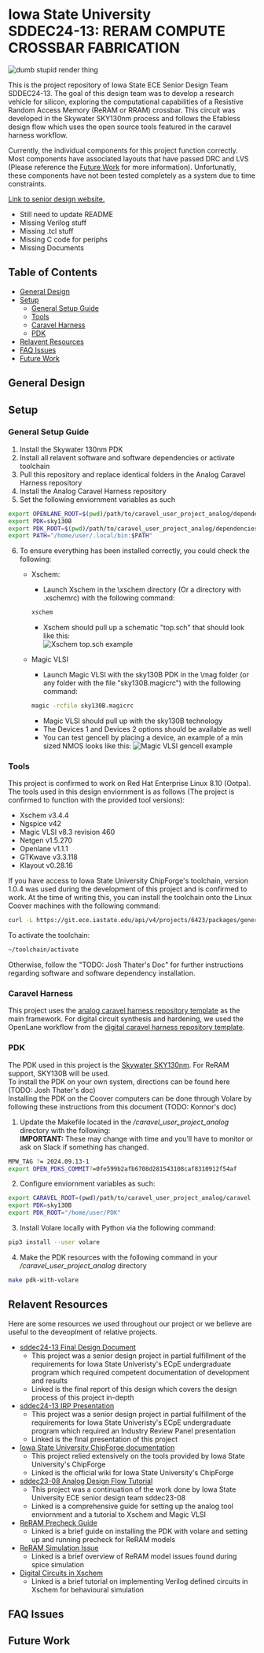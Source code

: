 # Iowa State University <br/> SDDEC24-13: RERAM COMPUTE CROSSBAR FABRICATION

<!-- <p align="center">
  <img src="README_files/render3d_8x8.png" alt="dumb stupid render thing"/>
</p> -->

![dumb stupid render thing](README_files/render3d_8x8.PNG "dumb stupid render thing")

This is the project repository of Iowa State ECE Senior Design Team SDDEC24-13. The goal of this design team was to develop a research vehicle for silicon, exploring the computational capabilities of a Resistive Random Access Memory (ReRAM or RRAM) crossbar. This circuit was developed in the Skywater SKY130nm process and follows the Efabless design flow which uses the open source tools featured in the caravel harness workflow. 

Currently, the individual components for this project function correctly. Most components have associated layouts that have passed DRC and LVS (Please reference the [Future Work](#FutureWork) for more information). Unfortunatly, these components have not been tested completely as a system due to time constraints. 

[Link to senior design website.](https://sddec24-13.sd.ece.iastate.edu/)

- Still need to update README
- Missing Verilog stuff
- Missing .tcl stuff
- Missing C code for periphs
- Missing Documents

## Table of Contents
 - [General Design](#GeneralDesign) 
 - [Setup](#Setup)
    - [General Setup Guide](#GeneralSetup)
    - [Tools](#Tools)
    - [Caravel Harness](#Carvel)
    - [PDK](#PDK)
 - [Relavent Resources](#RelaventResources) 
 - [FAQ Issues](#FAQIssues)
 - [Future Work](#FutureWork)

## General Design <a id="GeneralDesign"></a>



## Setup <a id="Setup"></a>

### General Setup Guide <a id="GeneralSetup"></a>

1) Install the Skywater 130nm PDK
2) Install all relavent software and software dependencies or activate toolchain
3) Pull this repository and replace identical folders in the Analog Caravel Harness repository
4) Install the Analog Caravel Harness repository
5) Set the following enviornment variables as such
```sh
export OPENLANE_ROOT=$(pwd)/path/to/caravel_user_project_analog/dependencies/openlane_src
export PDK=sky130B
export PDK_ROOT=$(pwd)/path/to/caravel_user_project_analog/dependencies/pdks
export PATH="/home/user/.local/bin:$PATH"
```
6) To ensure everything has been installed correctly, you could check the following:
   - Xschem:
      - Launch Xschem in the \xschem directory (Or a directory with .xschemrc) with the following command:

      ```sh
      xschem
      ```
      - Xschem should pull up a schematic "top.sch" that should look like this: \
      ![Xschem top.sch example](README_files/xschem_topsch_ex.PNG "Xschem top.sch example")
   - Magic VLSI
      - Launch Magic VLSI with the sky130B PDK in the \mag folder (or any folder with the file "sky130B.magicrc")  with the following command:
      ```sh
      magic -rcfile sky130B.magicrc
      ```
      - Magic VLSI should pull up with the sky130B technology
      - The Devices 1 and Devices 2 options should be available as well
      - You can test gencell by placing a device, an example of a min sized NMOS looks like this:
      ![Magic VLSI gencell example](README_files/magic_vlsi_ex.PNG "Magic VLSI gencell example")

### Tools <a id="Tools"></a>
This project is confirmed to work on Red Hat Enterprise Linux 8.10 (Ootpa). \
The tools used in this design enviornment is as follows (The project is confirmed to function with the provided tool versions):

- Xschem v3.4.4
- Ngspice v42
- Magic VLSI v8.3 revision 460
- Netgen v1.5.270
- Openlane v1.1.1
- GTKwave v3.3.118
- Klayout v0.28.16

If you have access to Iowa State University ChipForge's toolchain, version 1.0.4 was used during the development of this project and is confirmed to work. 
At the time of writing this, you can install the toolchain onto the Linux Coover machines with the following command:
```sh
curl -L https://git.ece.iastate.edu/api/v4/projects/6423/packages/generic/toolchain/1.0.4/toolchain.tar.gz | tar xz
```
To activate the toolchain:
```sh
~/toolchain/activate
```
Otherwise, follow the "TODO: Josh Thater's Doc" for further instructions regarding software and software dependency installation.

### Caravel Harness <a id="Carvel"></a>
This project uses the [analog caravel harness repository template](https://github.com/efabless/caravel_user_project_analog) as the main framework. For digital circuit synthesis and hardening, we used the OpenLane workflow from the [digital caravel harness repository template](https://github.com/efabless/caravel).

### PDK <a id="PDK"></a>
The PDK used in this project is the [Skywater SKY130nm](https://github.com/google/skywater-pdk). For ReRAM support, SKY130B will be used. \
To install the PDK on your own system, directions can be found here (TODO: Josh Thater's doc)\
Installing the PDK on the Coover computers can be done through Volare by following these instructions from this document (TODO: Konnor's doc)

1) Update the Makefile located in the */caravel_user_project_analog* directory with the following: \
**IMPORTANT:** These may change with time and you’ll have to monitor or ask on Slack if something has changed.
```sh
MPW_TAG ?= 2024.09.13-1
export OPEN_PDKS_COMMIT?=0fe599b2afb6708d281543108caf8310912f54af
```
 

2) Configure enviornment variables as such:
```sh
export CARAVEL_ROOT=(pwd)/path/to/caravel_user_project_analog/caravel
export PDK=sky130B
export PDK_ROOT="/home/user/PDK"
```

3) Install Volare locally with Python via the following command:
```sh
pip3 install --user volare
```

4) Make the PDK resources with the following command in your */caravel_user_project_analog* directory
```sh
make pdk-with-volare
```

## Relavent Resources <a id="RelaventResources"></a>
Here are some resources we used throughout our project or we believe are useful to the deveoplment of relative projects.

- [sddec24-13 Final Design Document](README_files/SDDEC24_13_DESIGN_DOCUMENT_492.pdf)
   - This project was a senior design project in partial fulfillment of the requirements for Iowa State Univeristy's ECpE undergraduate program which required competent documentation of development and results
   - Linked is the final report of this design which covers the design process of this project in-depth
- [sddec24-13 IRP Presentation](README_files/sddec24-13_final_492_presentaion.pdf)
   - This project was a senior design project in partial fulfillment of the requirements for Iowa State Univeristy's ECpE undergraduate program which required an Industry Review Panel presentation
   - Linked is the final presentation of this project
- [Iowa State University ChipForge documentation](https://git-pages.ece.iastate.edu/isu-chip-fab/documentation/#/)
   - This project relied extensively on the tools provided by Iowa State University's ChipForge 
   - Linked is the official wiki for Iowa State University's ChipForge   
- [sddec23-08 Analog Design Flow Tutorial](README_files/Senior_Design_Enviornment_ReRAM_Setup.pdf)
   - This project was a continuation of the work done by Iowa State University ECE senior design team sddec23-08
   - Linked is a comprehensive guide for setting up the analog tool enviornment and a tutorial to Xschem and Magic VLSI
- [ReRAM Precheck Guide](README_files/Precheck_reram_precheck.pdf)
   - Linked is a brief guide on installing the PDK with volare and setting up and running precheck for ReRAM models
- [ReRAM Simulation Issue](README_files/ReRAM_Model_Discrepancies.pdf)
   - Linked is a brief overview of ReRAM model issues found during spice simulation
- [Digital Circuits in Xschem](README_files/A_Brief_Excerpt_on_Mixed_Signal_Circuits_for_Xschem.pdf)
   - Linked is a brief tutorial on implementing Verilog defined circuits in Xschem for behavioural simulation


## FAQ Issues <a id="FAQIssues"></a>


## Future Work <a id="FutureWork"></a>